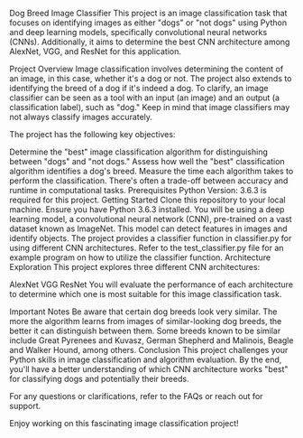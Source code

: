 Dog Breed Image Classifier
This project is an image classification task that focuses on identifying images as either "dogs" or "not dogs" using Python and deep learning models, specifically convolutional neural networks (CNNs). Additionally, it aims to determine the best CNN architecture among AlexNet, VGG, and ResNet for this application.

Project Overview
Image classification involves determining the content of an image, in this case, whether it's a dog or not. The project also extends to identifying the breed of a dog if it's indeed a dog. To clarify, an image classifier can be seen as a tool with an input (an image) and an output (a classification label), such as "dog." Keep in mind that image classifiers may not always classify images accurately.

The project has the following key objectives:

Determine the "best" image classification algorithm for distinguishing between "dogs" and "not dogs."
Assess how well the "best" classification algorithm identifies a dog's breed.
Measure the time each algorithm takes to perform the classification. There's often a trade-off between accuracy and runtime in computational tasks.
Prerequisites
Python Version: 3.6.3 is required for this project.
Getting Started
Clone this repository to your local machine.
Ensure you have Python 3.6.3 installed.
You will be using a deep learning model, a convolutional neural network (CNN), pre-trained on a vast dataset known as ImageNet. This model can detect features in images and identify objects.
The project provides a classifier function in classifier.py for using different CNN architectures.
Refer to the test_classifier.py file for an example program on how to utilize the classifier function.
Architecture Exploration
This project explores three different CNN architectures:

AlexNet
VGG
ResNet
You will evaluate the performance of each architecture to determine which one is most suitable for this image classification task.

Important Notes
Be aware that certain dog breeds look very similar. The more the algorithm learns from images of similar-looking dog breeds, the better it can distinguish between them. Some breeds known to be similar include Great Pyrenees and Kuvasz, German Shepherd and Malinois, Beagle and Walker Hound, among others.
Conclusion
This project challenges your Python skills in image classification and algorithm evaluation. By the end, you'll have a better understanding of which CNN architecture works "best" for classifying dogs and potentially their breeds.

For any questions or clarifications, refer to the FAQs or reach out for support.

Enjoy working on this fascinating image classification project!
